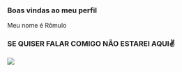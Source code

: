 ### Boas vindas ao meu perfil

Meu nome é Rômulo

### SE QUISER FALAR COMIGO NÃO ESTAREI AQUI✌

![](https://media.tenor.com/UyPAkpXRRNIAAAAM/lr-agl-ssb-vegito-goku.gif)
